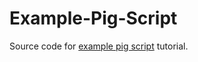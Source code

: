 # Example-Pig-Script
Source code for <a href="http://www.thomashenson.com/example-pig-latin-script/">example pig script</a> tutorial.
